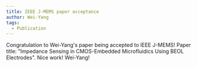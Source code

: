 ```yaml
---
title: IEEE J-MEMS paper acceptance
author: Wei-Yang
tags:
  - Publication
---
```


Congratulation to Wei-Yang's paper being accepted to IEEE J-MEMS! Paper title: "Impedance Sensing in CMOS-Embedded Microfluidics Using BEOL Electrodes". Nice work! Wei-Yang!
